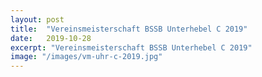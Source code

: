 ```yaml
---
layout: post
title:  "Vereinsmeisterschaft BSSB Unterhebel C 2019"
date:   2019-10-28
excerpt: "Vereinsmeisterschaft BSSB Unterhebel C 2019"
image: "/images/vm-uhr-c-2019.jpg"
---
```

